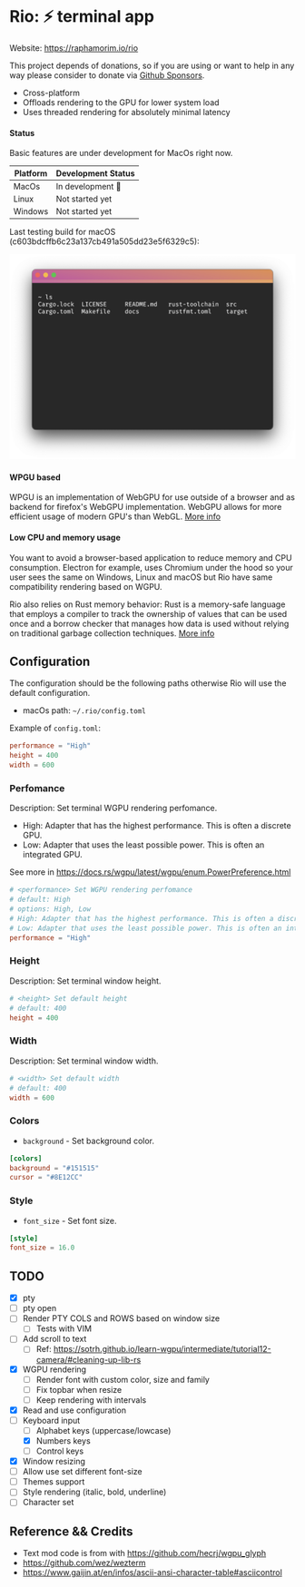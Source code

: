 # Rio: ⚡ terminal app 

Website: https://raphamorim.io/rio

This project depends of donations, so if you are using or want to help in any way please consider to donate via [Github Sponsors](https://github.com/sponsors/raphamorim).

- Cross-platform
- Offloads rendering to the GPU for lower system load
- Uses threaded rendering for absolutely minimal latency

#### Status

Basic features are under development for MacOs right now.

| Platform | Development Status |
| --- | --- |
| MacOs | In development 👷 |
| Linux | Not started yet |
| Windows | Not started yet |

Last testing build for macOS (c603bdcffb6c23a137cb491a505dd23e5f6329c5):

![Demo macOS](docs/demo-macos.png)

#### WPGU based

WPGU is an implementation of WebGPU for use outside of a browser and as backend for firefox's WebGPU implementation. WebGPU allows for more efficient usage of modern GPU's than WebGL. [More info](https://users.rust-lang.org/t/what-is-webgpu-and-is-it-ready-for-use/62331/8)

#### Low CPU and memory usage

You want to avoid a browser-based application to reduce memory and CPU consumption. Electron for example, uses Chromium under the hood so your user sees the same on Windows, Linux and macOS but Rio have same compatibility rendering based on WGPU.

Rio also relies on Rust memory behavior: Rust is a memory-safe language that employs a compiler to track the ownership of values that can be used once and a borrow checker that manages how data is used without relying on traditional garbage collection techniques. [More info](https://stanford-cs242.github.io/f18/lectures/05-1-rust-memory-safety.html)

## Configuration

The configuration should be the following paths otherwise Rio will use the default configuration.

- macOs path: `~/.rio/config.toml`

Example of `config.toml`:

```toml
performance = "High"
height = 400
width = 600
```

### Perfomance

Description: Set terminal WGPU rendering perfomance.

- High: Adapter that has the highest performance. This is often a discrete GPU.
- Low: Adapter that uses the least possible power. This is often an integrated GPU.

See more in https://docs.rs/wgpu/latest/wgpu/enum.PowerPreference.html

```toml
# <performance> Set WGPU rendering perfomance
# default: High
# options: High, Low
# High: Adapter that has the highest performance. This is often a discrete GPU.
# Low: Adapter that uses the least possible power. This is often an integrated GPU.
performance = "High"
```

### Height

Description: Set terminal window height.

```toml
# <height> Set default height
# default: 400
height = 400
```

### Width

Description: Set terminal window width.

```toml
# <width> Set default width
# default: 400
width = 600
```

### Colors

- `background` - Set background color.

```toml
[colors]
background = "#151515"
cursor = "#8E12CC"
```

### Style

- `font_size` - Set font size.

```toml
[style]
font_size = 16.0
```



## TODO

- [x] pty
- [ ] pty open
- [ ] Render PTY COLS and ROWS based on window size
	- [ ] Tests with VIM
- [ ] Add scroll to text
	- [ ] Ref: https://sotrh.github.io/learn-wgpu/intermediate/tutorial12-camera/#cleaning-up-lib-rs
- [x] WGPU rendering
	- [ ] Render font with custom color, size and family
	- [ ] Fix topbar when resize
	- [ ] Keep rendering with intervals
- [x] Read and use configuration
- [ ] Keyboard input
	- [ ] Alphabet keys (uppercase/lowcase)
	- [x] Numbers keys
	- [ ] Control keys
- [x] Window resizing
- [ ] Allow use set different font-size
- [ ] Themes support
- [ ] Style rendering (italic, bold, underline)
- [ ] Character set

## Reference && Credits

- Text mod code is from with https://github.com/hecrj/wgpu_glyph
- https://github.com/wez/wezterm
- https://www.gaijin.at/en/infos/ascii-ansi-character-table#asciicontrol